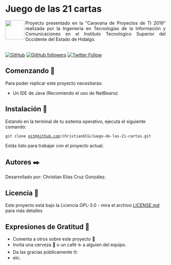 # Juego de las 21 cartas
<table><p align=justify><img align="left" src='https://cdn1.iconfinder.com/data/icons/web-design-18/50/86-512.png' width=60px> Proyecto presentado en la "Caravana de Proyectos de TI 2019" realizada por la Ingeniería en Tecnologías de la Información y Comunicaciones en el Instituto Tecnológico Superior del Occidente del Estado de Hidalgo.</p></table>

[![GitHub](https://img.shields.io/github/license/ChristianECG/Juego-de-las-21-cartas)](LICENSE)
[![GitHub followers](https://img.shields.io/github/followers/ChristianECG?label=Follow)](https://github.com/ChristianECG)
[![Twitter Follow](https://img.shields.io/twitter/follow/ChristianECG_?label=Follow)](https://twitter.com/ChristianECG_)

## Comenzando :rocket:

Para poder replicar este proyecto necesitarás:

* Un IDE de Java (Recomiendo el uso de NetBeans)

## Instalación :wrench:

Estando en la terminal de tu sistema operativo, ejecuta el siguiente comando:

<code>git clone git@github.com:ChristianECG/Juego-de-las-21-cartas.git</code><br>

Estás listo para trabajar con el proyecto actual.

## Autores :black_nib:

Desarrollado por: Christian Elías Cruz González.

## Licencia :page_facing_up:

Este proyecto está bajo la Licencia GPL-3.0 - mira el archivo <a href='LICENSE'>LICENSE.md</a> para más detalles

## Expresiones de Gratitud :gift:

* Comenta a otros sobre este proyecto :loudspeaker:
* Invita una cerveza :beer: o un café :coffee: a alguien del equipo.
* Da las gracias públicamente :nerd_face:.
* etc.
